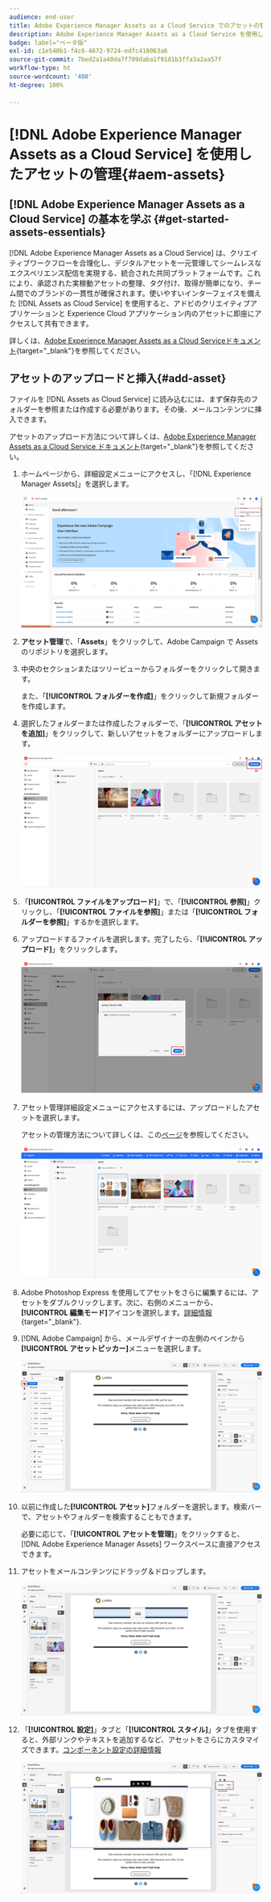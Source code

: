 ```yaml
---
audience: end-user
title: Adobe Experience Manager Assets as a Cloud Service でのアセットの管理
description: Adobe Experience Manager Assets as a Cloud Service を使用してアセットを管理する方法を学ぶ
badge: label="ベータ版"
exl-id: c1e548b1-f4c6-4672-9724-edfc418063a6
source-git-commit: 7bed2a1a40da7f709daba1f91d1b3ffa3a2aa57f
workflow-type: ht
source-wordcount: '408'
ht-degree: 100%

---
```


# [!DNL Adobe Experience Manager Assets as a Cloud Service] を使用したアセットの管理{#aem-assets}

## [!DNL Adobe Experience Manager Assets as a Cloud Service] の基本を学ぶ {#get-started-assets-essentials}

[!DNL Adobe Experience Manager Assets as a Cloud Service] は、クリエイティブワークフローを合理化し、デジタルアセットを一元管理してシームレスなエクスペリエンス配信を実現する、統合された共同プラットフォームです。これにより、承認された実稼動アセットの整理、タグ付け、取得が簡単になり、チーム間でのブランドの一貫性が確保されます。使いやすいインターフェイスを備えた [!DNL Assets as Cloud Service] を使用すると、アドビのクリエイティブアプリケーションと Experience Cloud アプリケーション内のアセットに即座にアクセスして共有できます。

詳しくは、[Adobe Experience Manager Assets as a Cloud Serviceドキュメント](https://experienceleague.adobe.com/docs/experience-manager-cloud-service/content/assets/home.html?lang=ja){target="_blank"}を参照してください。

## アセットのアップロードと挿入{#add-asset}

ファイルを [!DNL Assets as Cloud Service] に読み込むには、まず保存先のフォルダーを参照または作成する必要があります。その後、メールコンテンツに挿入できます。

アセットのアップロード方法について詳しくは、[Adobe Experience Manager Assets as a Cloud Service ドキュメント](https://experienceleague.adobe.com/docs/experience-manager-cloud-service/content/assets/assets-view/add-delete-assets-view.html?lang=ja){target="_blank"}を参照してください。

1. ホームページから、詳細設定メニューにアクセスし、「[!DNL Experience Manager Assets]」を選択します。

   ![](assets/assets_1.png)

1. **アセット管理**&#x200B;で、「**Assets**」をクリックして、Adobe Campaign で Assets のリポジトリを選択します。

1. 中央のセクションまたはツリービューからフォルダーをクリックして開きます。

   また、「**[!UICONTROL フォルダーを作成]**」をクリックして新規フォルダーを作成します。

1. 選択したフォルダーまたは作成したフォルダーで、「**[!UICONTROL アセットを追加]**」をクリックして、新しいアセットをフォルダーにアップロードします。

   ![](assets/assets_2.png)

1. 「**[!UICONTROL ファイルをアップロード]**」で、「**[!UICONTROL 参照]**」クリックし、「**[!UICONTROL ファイルを参照]**」または「**[!UICONTROL フォルダーを参照]**」するかを選択します。

1. アップロードするファイルを選択します。完了したら、「**[!UICONTROL アップロード]**」をクリックします。

   ![](assets/assets_3.png)

1. アセット管理詳細設定メニューにアクセスするには、アップロードしたアセットを選択します。

   アセットの管理方法について詳しくは、この[ページ](https://experienceleague.adobe.com/docs/experience-manager-cloud-service/content/assets/assets-view/manage-organize-assets-view.html?lang=ja)を参照してください。

   ![](assets/assets_4.png)

1. Adobe Photoshop Express を使用してアセットをさらに編集するには、アセットをダブルクリックします。次に、右側のメニューから、**[!UICONTROL 編集モード]**&#x200B;アイコンを選択します。[詳細情報](https://experienceleague.adobe.com/docs/experience-manager-cloud-service/content/assets/assets-view/edit-images-assets-view.html?lang=ja#edit-using-express){target="_blank"}.

1. [!DNL Adobe Campaign] から、メールデザイナーの左側のペインから&#x200B;**[!UICONTROL アセットピッカー]**&#x200B;メニューを選択します。

   ![](assets/assets_6.png)

1. 以前に作成した&#x200B;**[!UICONTROL アセット]**&#x200B;フォルダーを選択します。検索バーで、アセットやフォルダーを検索することもできます。

   必要に応じて、「**[!UICONTROL アセットを管理]**」をクリックすると、[!DNL Adobe Experience Manager Assets] ワークスペースに直接アクセスできます。

1. アセットをメールコンテンツにドラッグ＆ドロップします。

   ![](assets/assets_5.png)

1. 「**[!UICONTROL 設定]**」タブと「**[!UICONTROL スタイル]**」タブを使用すると、外部リンクやテキストを追加するなど、アセットをさらにカスタマイズできます。[コンポーネント設定の詳細情報](../content/content-components.md)

   ![](assets/assets_7.png)
